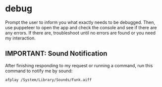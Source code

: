 # debug

Prompt the user to inform you what exactly needs to be debugged. Then, use puppeteer to open the app and check the console and see if there are any errors. If there are, troubleshoot until no errors are found or you need my interaction.

## IMPORTANT: Sound Notification

After finishing responding to my request or running a command, run this command to notify me by sound:

```bash
afplay /System/Library/Sounds/Funk.aiff
```